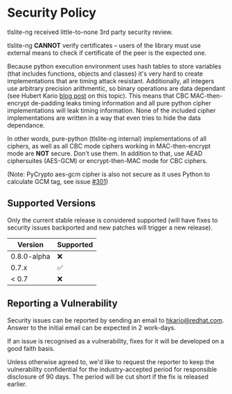 # Security Policy

tlslite-ng received little-to-none 3rd party security review.

tlslite-ng **CANNOT** verify certificates – users of the library must use
external means to check if certificate of the peer is the expected one.

Because python execution environment uses hash tables to store variables (that
includes functions, objects and classes) it's very hard to create
implementations that are timing attack resistant. Additionally, all integers
use arbitrary precision arithmentic, so binary operations are data dependant
(see Hubert Kario
[blog post](https://securitypitfalls.wordpress.com/2018/08/03/constant-time-compare-in-python/)
on this topic). This means that CBC MAC-then-encrypt de-padding leaks timing
information and all pure python cipher implementations will leak timing
information. None of the included cipher implementations are written in a way
that even tries to hide the data dependance.

In other words, pure-python (tlslite-ng internal) implementations of all
ciphers, as well as all CBC mode ciphers working in MAC-then-encrypt mode are
**NOT** secure. Don't use them. In addition to that, use AEAD ciphersuites
(AES-GCM) or encrypt-then-MAC mode for CBC ciphers.

(Note: PyCrypto aes-gcm cipher is also not secure as it uses Python to
calculate GCM tag, see issue
[#301](https://github.com/tomato42/tlslite-ng/issues/301))

## Supported Versions

Only the current stable release is considered supported (will have fixes to
security issues backported and new patches will trigger a new release).

| Version | Supported          |
| ------- | ------------------ |
| 0.8.0-alpha | :x:                |
| 0.7.x   | :white_check_mark: |
| < 0.7   | :x:                |

## Reporting a Vulnerability

Security issues can be reported by sending an email to hkario@redhat.com.
Answer to the initial email can be expected in 2 work-days.

If an issue is recognised as a vulnerability, fixes for it will be developed
on a good faith basis.

Unless otherwise agreed to, we'd like to request the reporter to keep the
vulnerability confidential for the industry-accepted period for responsible
disclosure of 90 days. The period will be cut short if the fix is released
earlier.
